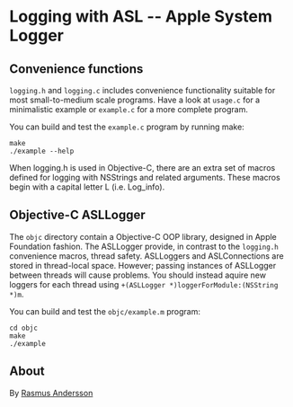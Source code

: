 # Logging with ASL -- Apple System Logger

## Convenience functions

`logging.h` and `logging.c` includes convenience functionality suitable for
most small-to-medium scale programs. Have a look at `usage.c` for a
minimalistic example or `example.c` for a more complete program.

You can build and test the `example.c` program by running make:

    make
    ./example --help

When logging.h is used in Objective-C, there are an extra set of macros defined for logging with NSStrings and related arguments. These macros begin with a capital letter L (i.e. Log_info).

## Objective-C ASLLogger

The `objc` directory contain a Objective-C OOP library, designed in Apple Foundation fashion. The ASLLogger provide, in contrast to the `logging.h` convenience macros, thread safety. ASLLoggers and ASLConnections are stored in thread-local space. However; passing instances of ASLLogger between threads will cause problems. You should instead aquire new loggers for each thread using `+(ASLLogger *)loggerForModule:(NSString *)m`.

You can build and test the `objc/example.m` program:

    cd objc
    make
    ./example

## About

By [Rasmus Andersson](http://hunch.se/)
